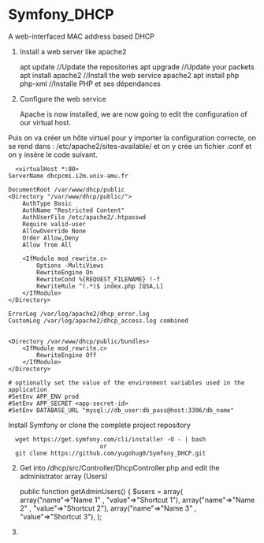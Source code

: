 # Symfony_DHCP
A web-interfaced MAC address based DHCP


1) Install a web server like apache2
            
      apt update        //Update the repositories
      apt upgrade       //Update your packets
      apt install apache2     //Install the web service apache2
      apt install php php-xml //Installe PHP et ses dépendances
      
      
2) Configure the web service

      Apache is now installed, we are now going to edit the configuration of our virtual host. 
      
            
Puis on va créer un hôte virtuel pour y importer la configuration correcte, on se rend dans : /etc/apache2/sites-available/ et on y crée un fichier .conf et on y insère le code suivant. 

      <virtualHost *:80>
    ServerName dhcpcmi.i2m.univ-amu.fr

    DocumentRoot /var/www/dhcp/public
    <Directory "/var/www/dhcp/public/">
        AuthType Basic
        AuthName "Restricted Content"
        AuthUserFile /etc/apache2/.htpasswd
        Require valid-user
        AllowOverride None
        Order Allow,Deny
        Allow from All

        <IfModule mod_rewrite.c>
            Options -MultiViews
            RewriteEngine On
            RewriteCond %{REQUEST_FILENAME} !-f
            RewriteRule ^(.*)$ index.php [QSA,L]
        </IfModule>
    </Directory>

    ErrorLog /var/log/apache2/dhcp_error.log
    CustomLog /var/log/apache2/dhcp_access.log combined


    <Directory /var/www/dhcp/public/bundles>
        <IfModule mod_rewrite.c>
            RewriteEngine Off
        </IfModule>
    </Directory>

    # optionally set the value of the environment variables used in the application
    #SetEnv APP_ENV prod
    #SetEnv APP_SECRET <app-secret-id>
    #SetEnv DATABASE_URL "mysql://db_user:db_pass@host:3306/db_name"
</VirtualHost>

      


Install Symfony or clone the complete project repository

      wget https://get.symfony.com/cli/installer -O - | bash
                              or
      git clone https://github.com/yugohug0/Symfony_DHCP.git




2) Get into /dhcp/src/Controller/DhcpController.php and edit the administrator array (Users)

      public function getAdminUsers()
          {
            $users = array(
              array("name"=>"Name 1" , "value"=>"Shortcut 1"),
              array("name"=>"Name 2" , "value"=>"Shortcut 2"),
              array("name"=>"Name 3" , "value"=>"Shortcut 3"),
          );

3) 

